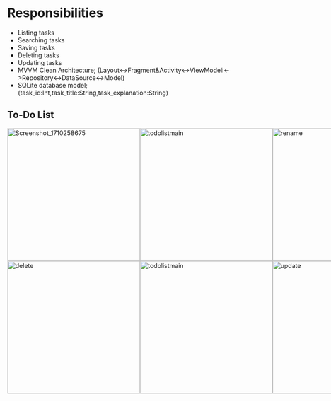 # Responsibilities 

- Listing tasks
- Searching tasks  
- Saving tasks
- Deleting tasks
- Updating tasks
- MVVM Clean Architecture; (Layout<->Fragment&Activity<->ViewModeli<->Repository<->DataSource<->Model)
- SQLite database model; (task_id:Int,task_title:String,task_explanation:String)


## To-Do List 

<div style="display: flex; justify-content: space-between;">
<img  src="https://github.com/ozenkadir/TechCareer-KotlinBootcamp-HW7-ToDoList/assets/92018201/507794b4-013f-4050-8015-98d5e51b4ec9" alt="Screenshot_1710258675" width="300"/>
<img  src="https://github.com/ozenkadir/TechCareer-KotlinBootcamp-HW7-ToDoList/assets/92018201/50af0152-4850-4ca0-a815-8541e59f6459" alt="todolistmain" width="300"/>
<img src="https://github.com/ozenkadir/TechCareer-KotlinBootcamp-HW7-ToDoList/assets/92018201/48ef644e-0e98-45d1-9415-47f967e0d725" alt="rename" width="300"/>
</div>

<div style="display: flex; justify-content: space-between;">
<img  src="https://github.com/ozenkadir/TechCareer-KotlinBootcamp-HW7-ToDoList/assets/92018201/101766fb-1b68-40d2-b241-c7ea93514496" alt="delete" width="300"/>
<img  src="https://github.com/ozenkadir/TechCareer-KotlinBootcamp-HW7-ToDoList/assets/92018201/50af0152-4850-4ca0-a815-8541e59f6459" alt="todolistmain" width="300"/>
<img src="https://github.com/ozenkadir/TechCareer-KotlinBootcamp-HW7-ToDoList/assets/92018201/dd509129-4c66-43cf-859d-d36c56277f92" alt="update" width="300"/>





